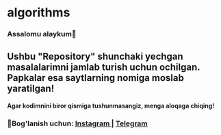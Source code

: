 # algorithms

<h3>Assalomu alaykum🙂</h3>

<h2>Ushbu <b>"Repository"</b> shunchaki yechgan masalalarimni jamlab turish uchun ochilgan. Papkalar esa saytlarning nomiga moslab yaratilgan!</h3>

<h4>Agar kodimnini biror qismiga tushunmasangiz, menga aloqaga chiqing!</h4>

<h3><b>💬Bog'lanish uchun: <a href="https://www.instagram.com/42_akhatkulov/">Instagram </a> | <a href="https://t.me/Akhatkulov"> Telegram </a>  </b> </h3>

